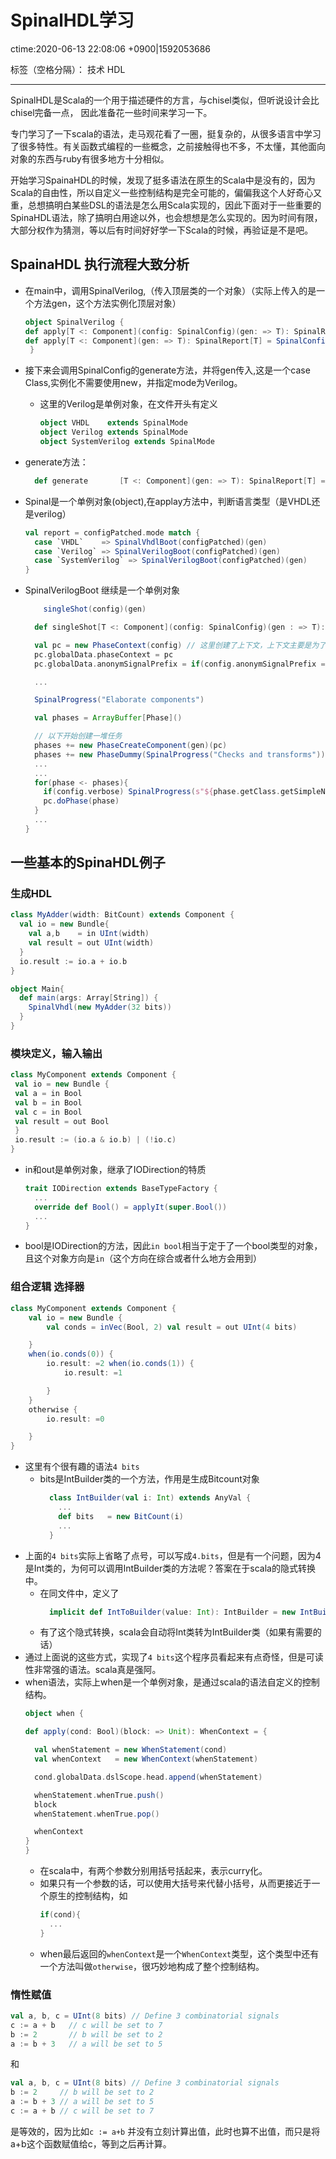 # SpinalHDL学习
ctime:2020-06-13 22:08:06 +0900|1592053686

标签（空格分隔）： 技术 HDL

---

SpinalHDL是Scala的一个用于描述硬件的方言，与chisel类似，但听说设计会比chisel完备一点，
因此准备花一些时间来学习一下。

专门学习了一下scala的语法，走马观花看了一圈，挺复杂的，从很多语言中学习了很多特性。有关函数式编程的一些概念，之前接触得也不多，不太懂，其他面向对象的东西与ruby有很多地方十分相似。

开始学习SpainaHDL的时候，发现了挺多语法在原生的Scala中是没有的，因为Scala的自由性，所以自定义一些控制结构是完全可能的，偏偏我这个人好奇心又重，总想搞明白某些DSL的语法是怎么用Scala实现的，因此下面对于一些重要的SpinaHDL语法，除了搞明白用途以外，也会想想是怎么实现的。因为时间有限，大部分权作为猜测，等以后有时间好好学一下Scala的时候，再验证是不是吧。

## SpainaHDL 执行流程大致分析

- 在main中，调用SpinalVerilog,（传入顶层类的一个对象）（实际上传入的是一个方法gen，这个方法实例化顶层对象）
  
   ```scala
   object SpinalVerilog {
  def apply[T <: Component](config: SpinalConfig)(gen: => T): SpinalReport[T] = Spinal(config.copy(mode = Verilog))(gen)
  def apply[T <: Component](gen: => T): SpinalReport[T] = SpinalConfig(mode = Verilog).generate(gen)
    }
   ```
 
- 接下来会调用SpinalConfig的generate方法，并将gen传入,这是一个case Class,实例化不需要使用new，并指定mode为Verilog。
  - 这里的Verilog是单例对象，在文件开头有定义
  
    ```scala
    object VHDL    extends SpinalMode
    object Verilog extends SpinalMode
    object SystemVerilog extends SpinalMode
    ```

- generate方法：
  
  ```scala
    def generate       [T <: Component](gen: => T): SpinalReport[T] = Spinal(this)(gen)
  ```

- Spinal是一个单例对象(object),在applay方法中，判断语言类型（是VHDL还是verilog）
  
    ```scala
    val report = configPatched.mode match {
      case `VHDL`    => SpinalVhdlBoot(configPatched)(gen)
      case `Verilog` => SpinalVerilogBoot(configPatched)(gen)
      case `SystemVerilog` => SpinalVerilogBoot(configPatched)(gen)
    }
    ```
   
- SpinalVerilogBoot 继续是一个单例对象
  
    ```scala
        singleShot(config)(gen)
    ```
  ```scala
    def singleShot[T <: Component](config: SpinalConfig)(gen : => T): SpinalReport[T] ={

    val pc = new PhaseContext(config) // 这里创建了上下文，上下文主要是为了模块嵌套的时候，防止名称冲突
    pc.globalData.phaseContext = pc
    pc.globalData.anonymSignalPrefix = if(config.anonymSignalPrefix == null) "_zz" else config.anonymSignalPrefix

    ...

    SpinalProgress("Elaborate components")

    val phases = ArrayBuffer[Phase]()

    // 以下开始创建一堆任务
    phases += new PhaseCreateComponent(gen)(pc)
    phases += new PhaseDummy(SpinalProgress("Checks and transforms"))
    ...
    ...
    for(phase <- phases){
      if(config.verbose) SpinalProgress(s"${phase.getClass.getSimpleName}")
      pc.doPhase(phase)
    }
    ...
  }
  ```
  

## 一些基本的SpinaHDL例子

### 生成HDL

```scala
class MyAdder(width: BitCount) extends Component {
  val io = new Bundle{
    val a,b    = in UInt(width)
    val result = out UInt(width)
  }
  io.result := io.a + io.b
}

object Main{
  def main(args: Array[String]) {
    SpinalVhdl(new MyAdder(32 bits))
  }
}
```


### 模块定义，输入输出

```scala
class MyComponent extends Component {
 val io = new Bundle {
 val a = in Bool
 val b = in Bool
 val c = in Bool
 val result = out Bool
 }
 io.result := (io.a & io.b) | (!io.c)
}


```
- in和out是单例对象，继承了IODirection的特质
  ```scala
  trait IODirection extends BaseTypeFactory {
    ...
    override def Bool() = applyIt(super.Bool())
    ...
  }
  ```
- bool是IODirection的方法，因此`in bool`相当于定于了一个bool类型的对象，且这个对象方向是`in`（这个方向在综合或者什么地方会用到）
 

### 组合逻辑 选择器

```scala
class MyComponent extends Component {
    val io = new Bundle {
        val conds = inVec(Bool, 2) val result = out UInt(4 bits)

    }
    when(io.conds(0)) {
        io.result: =2 when(io.conds(1)) {
            io.result: =1

        }
    }
    otherwise {
        io.result: =0

    }
}
```
-  这里有个很有趣的语法`4 bits`
   -  bits是IntBuilder类的一个方法，作用是生成Bitcount对象
      ```scala
        class IntBuilder(val i: Int) extends AnyVal {
          ...
          def bits   = new BitCount(i)
          ...
        }
      ```
  - 上面的`4 bits`实际上省略了点号，可以写成`4.bits`，但是有一个问题，因为4是Int类的，为何可以调用IntBuilder类的方法呢？答案在于scala的隐式转换中。
    - 在同文件中，定义了
      ```scala
        implicit def IntToBuilder(value: Int): IntBuilder = new IntBuilder(value)
      ```
    - 有了这个隐式转换，scala会自动将Int类转为IntBuilder类（如果有需要的话）
  - 通过上面说的这些方式，实现了`4 bits`这个程序员看起来有点奇怪，但是可读性非常强的语法。scala真是强阿。
- when语法，实际上when是一个单例对象，是通过scala的语法自定义的控制结构。
  ```scala
  object when {

  def apply(cond: Bool)(block: => Unit): WhenContext = {

    val whenStatement = new WhenStatement(cond)
    val whenContext   = new WhenContext(whenStatement)

    cond.globalData.dslScope.head.append(whenStatement)

    whenStatement.whenTrue.push()
    block
    whenStatement.whenTrue.pop()

    whenContext
  }
  }
  ```
  - 在scala中，有两个参数分别用括号括起来，表示curry化。
  - 如果只有一个参数的话，可以使用大括号来代替小括号，从而更接近于一个原生的控制结构，如
    ```scala
    if(cond){
      ...
    }
    ```
  - when最后返回的`whenContext`是一个`WhenContext`类型，这个类型中还有一个方法叫做`otherwise`，很巧妙地构成了整个控制结构。

### 惰性赋值
```scala
val a, b, c = UInt(8 bits) // Define 3 combinatorial signals
c := a + b   // c will be set to 7
b := 2       // b will be set to 2
a := b + 3   // a will be set to 5
```

和

```scala
val a, b, c = UInt(8 bits) // Define 3 combinatorial signals
b := 2     // b will be set to 2
a := b + 3 // a will be set to 5
c := a + b // c will be set to 7
```

是等效的，因为比如`c := a+b` 并没有立刻计算出值，此时也算不出值，而只是将a+b这个函数赋值给c，等到之后再计算。
